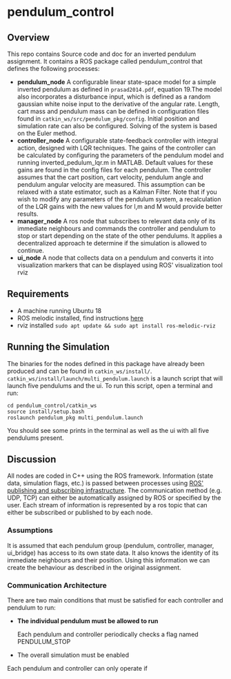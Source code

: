 # pendulum_control
## Overview

This repo contains Source code and doc for an inverted pendulum assignment. It contains a ROS package called pendulum_control that defines the following processes:

- **pendulum_node** 
	A configurable linear state-space model for a simple inverted pendulum as defined in `prasad2014.pdf`, equation 19.The model also incorporates a disturbance input, which is defined as a random gaussian white noise input to the derivative of the angular rate. Length, cart mass and pendulum mass can be defined in configuration files found in `catkin_ws/src/pendulum_pkg/config`. Initial position and simulation rate can also be configured. Solving of the system is based on the Euler method.
-  **controller_node**
	A configurable state-feedback controller with integral action, designed with LQR techniques. The gains of the controller can be calculated by configuring the parameters of the pendulum model and running inverted_pedulum_lqr.m in MATLAB. Default values for these gains are found in the config files for each pendulum. The controller assumes that the cart position, cart velocity, pendulum angle and pendulum angular velocity are measured. This assumption can be relaxed with a state estimator, such as a Kalman Filter. Note that if you wish to modify any parameters of the pendulum system, a recalculation of the LQR gains with the new values for l,m and M would provide better results.
- **manager_node** 
	A ros node that subscribes to relevant data only of its immediate neighbours and commands the controller and pendulum to stop or start depending on the state of the other pendulums. It applies a decentralized approach te determine if the simulation is allowed to continue.
- **ui_node**
	A node that collects data on a pendulum and converts it into visualization markers that can be displayed using ROS' visualization tool rviz

## Requirements

- A machine running Ubuntu 18
- ROS melodic installed, find instructions [here](http://wiki.ros.org/melodic/Installation/Ubuntu)
- rviz installed ``sudo apt update && sudo apt install ros-melodic-rviz``

## Running the Simulation

The binaries for the nodes defined in this package have already been produced and can be found in `catkin_ws/install/`. `catkin_ws/install/launch/multi_pendulum.launch` is a launch script that will launch five pendulums and the ui. To run this script, open a terminal and run:

```
cd pendulum_control/catkin_ws
source install/setup.bash
roslaunch pendulum_pkg multi_pendulum.launch
```
You should see some prints in the terminal as well as the ui with all five pendulums present.

## Discussion

All nodes are coded in C++ using the ROS framework. Information (state data, simulation flags, etc.) is passed between processes using  [ROS' publishing and subscribing infrastructure](http://wiki.ros.org/roscpp/Overview/Publishers%20and%20Subscribers). The communication method (e.g. UDP, TCP) can either be automatically assigned by ROS or specified by the user. Each stream of information is represented by a ros topic that can either be subscribed or published to by each node.

### Assumptions
It is assumed that each pendulum group (pendulum, controller, manager, ui_bridge) has access to its own state data. It also knows the identity of its immediate neighbours and their position. Using this information we can create the behaviour as described in the original assignment.

### Communication Architecture

There are two main conditions that must be satisfied for each controller and pendulum to run:

- **The individual pendulum must be allowed to run** 

	Each pendulum and controller periodically checks a flag named PENDULUM_STOP
- The overall simulation must be enabled

Each pendulum and controller can only operate if

